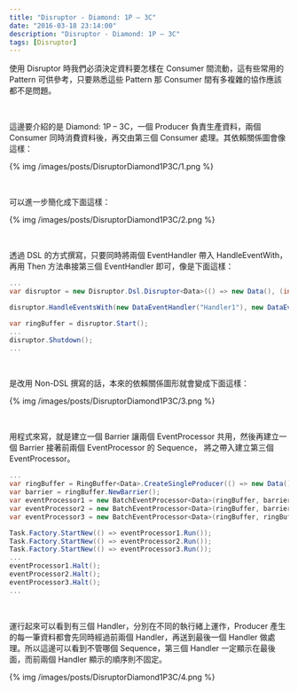 ```yaml
---
title: "Disruptor - Diamond: 1P – 3C"
date: "2016-03-18 23:14:00"
description: "Disruptor - Diamond: 1P – 3C"
tags: [Disruptor]
---
```



使用 Disruptor 時我們必須決定資料要怎樣在 Consumer 間流動，這有些常用的 Pattern 可供參考，只要熟悉這些 Pattern 那 Consumer 間有多複雜的協作應該都不是問題。  

<!-- More -->

<br/>


這邊要介紹的是 Diamond: 1P – 3C，一個 Producer 負責生產資料，兩個 Consumer 同時消費資料後，再交由第三個 Consumer 處理。其依賴關係圖會像這樣：

{% img /images/posts/DisruptorDiamond1P3C/1.png %}

<br/>


可以進一步簡化成下面這樣：  

{% img /images/posts/DisruptorDiamond1P3C/2.png %}

<br/>


透過 DSL 的方式撰寫，只要同時將兩個 EventHandler 帶入 HandleEventWith，再用 Then 方法串接第三個 EventHandler 即可，像是下面這樣：  

```c#
... 
var disruptor = new Disruptor.Dsl.Disruptor<Data>(() => new Data(), (int)Math.Pow(2,4), TaskScheduler.Default); 

disruptor.HandleEventsWith(new DataEventHandler("Handler1"), new DataEventHandler("Handler2")).Then(new DataEventHandler("Handler3")); 

var ringBuffer = disruptor.Start();
...
disruptor.Shutdown();
...
```

<br/>


是改用 Non-DSL 撰寫的話，本來的依賴關係圖形就會變成下面這樣：  

{% img /images/posts/DisruptorDiamond1P3C/3.png %}

<br/>


用程式來寫，就是建立一個 Barrier 讓兩個 EventProcessor 共用，然後再建立一個 Barrier 接著前兩個 EventProcessor 的 Sequence， 將之帶入建立第三個 EventProcessor。  

```c#
... 
var ringBuffer = RingBuffer<Data>.CreateSingleProducer(() => new Data(), (int)Math.Pow(2, 4)); 
var barrier = ringBuffer.NewBarrier(); 
var eventProcessor1 = new BatchEventProcessor<Data>(ringBuffer, barrier, new DataEventHandler("Handler1")); 
var eventProcessor2 = new BatchEventProcessor<Data>(ringBuffer, barrier, new DataEventHandler("Handler2")); 
var eventProcessor3 = new BatchEventProcessor<Data>(ringBuffer, ringBuffer.NewBarrier(eventProcessor1.Sequence, eventProcessor2.Sequence), new DataEventHandler("Handler3")); 

Task.Factory.StartNew(() => eventProcessor1.Run()); 
Task.Factory.StartNew(() => eventProcessor2.Run()); 
Task.Factory.StartNew(() => eventProcessor3.Run()); 
... 
eventProcessor1.Halt(); 
eventProcessor2.Halt(); 
eventProcessor3.Halt(); 
...
```

<br/>


運行起來可以看到有三個 Handler，分別在不同的執行緒上運作，Producer 產生的每一筆資料都會先同時經過前兩個 Handler，再送到最後一個 Handler 做處理。所以這邊可以看到不管哪個 Sequence，第三個 Handler 一定顯示在最後面，而前兩個 Handler 顯示的順序則不固定。  

{% img /images/posts/DisruptorDiamond1P3C/4.png %}
